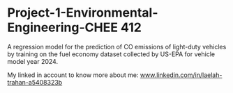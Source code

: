 # Project-1-Environmental-Engineering-CHEE 412
A regression model for the prediction of CO emissions of light-duty vehicles by training on the fuel economy dataset collected by US-EPA for vehicle model year 2024.

My linked in account to know more about me: www.linkedin.com/in/laelah-trahan-a5408323b
